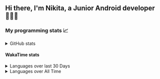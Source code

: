 ## Hi there, I'm Nikita, a Junior Android developer 👨‍💻👋

### My programming stats 📈

<details>
  <summary>GitHub stats</summary>
  <p align="center">
    <img src="https://github-readme-stats.vercel.app/api?username=po4yka&show_icons=true" />
  </p>
</details>

#### WakaTime stats

<details>
  <p><summary>Languages over last 30 Days</summary></p>
  <p align="center">
    <img src="https://wakatime.com/share/@po4yka/a7a61374-ad2a-4e14-b877-0a379067581d.svg" />   
  </p>
</details>

<details>
  <p><summary>Languages over All Time</summary></p>
  <p align="center">
    <img src="https://wakatime.com/share/@po4yka/57ba54d4-c885-465c-bb1c-b865e099960d.svg" height="500" />      
  </p>
</details>
